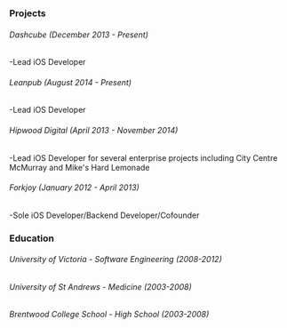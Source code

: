 ### Projects
###### Dashcube (December 2013 - Present)
-Lead iOS Developer
###### Leanpub (August 2014 - Present)
-Lead iOS Developer
###### Hipwood Digital (April 2013 - November 2014)
-Lead iOS Developer for several enterprise projects including City Centre McMurray and Mike's Hard Lemonade
###### Forkjoy (January 2012 - April 2013)
-Sole iOS Developer/Backend Developer/Cofounder

### Education
###### University of Victoria - Software Engineering (2008-2012)
###### University of St Andrews - Medicine (2003-2008)
###### Brentwood College School - High School (2003-2008)
